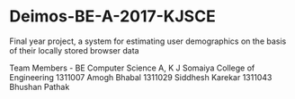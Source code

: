 # Deimos-BE-A-2017-KJSCE
Final year project, a system for estimating user demographics on the basis of their locally stored browser data

Team Members - BE Computer Science A, K J Somaiya College of Engineering
1311007 Amogh Bhabal
1311029 Siddhesh Karekar
1311043 Bhushan Pathak